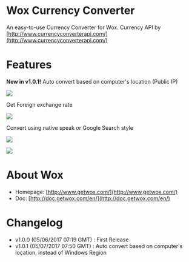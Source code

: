 # Wox Currency Converter
An easy-to-use Currency Converter for Wox. Currency API by [http://www.currencyconverterapi.com/](http://www.currencyconverterapi.com/)

# Features
**New in v1.0.1!** Auto convert based on computer's location (Public IP) 

![](https://puu.sh/vIhpB.png)

Get Foreign exchange rate

![](https://puu.sh/vIhqe.png)

Convert using native speak or Google Search style

![](https://puu.sh/vHeMt.png)

![](https://puu.sh/vHeME.png)

# About Wox
- Homepage: [http://www.getwox.com/](http://www.getwox.com/)
- Doc: [http://doc.getwox.com/en/](http://doc.getwox.com/en/)

# Changelog
- v1.0.0 (05/06/2017 07:19 GMT) : First Release
- v1.0.1 (05/07/2017 07:50 GMT) : Auto convert based on computer's location, instead of Windows Region
